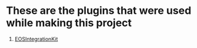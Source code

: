 # These are the plugins that were used while making this project

1. [EOSIntegrationKit](https://github.com/betidestudio/EOSIntegrationKit)

